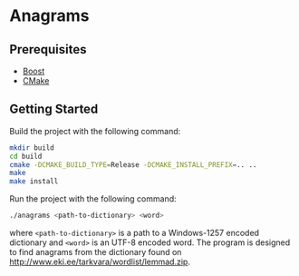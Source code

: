 # Anagrams

## Prerequisites

* [Boost](https://www.boost.org)
* [CMake](https://cmake.org)

## Getting Started

Build the project with the following command:

```bash
mkdir build
cd build
cmake -DCMAKE_BUILD_TYPE=Release -DCMAKE_INSTALL_PREFIX=.. ..
make
make install
```

Run the project with the following command:

```bash
./anagrams <path-to-dictionary> <word>
```

where `<path-to-dictionary>` is a path to a Windows-1257 encoded dictionary and
`<word>` is an UTF-8 encoded word. The program is designed to find anagrams from
the dictionary found on http://www.eki.ee/tarkvara/wordlist/lemmad.zip.
